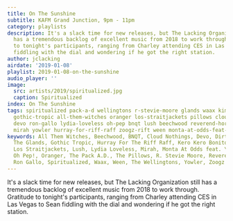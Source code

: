 ```yaml
---
title: On The Sunshine
subtitle: KAFM Grand Junction, 9pm - 11pm
category: playlists
description: It's a slack time for new releases, but The Lacking Organization still
  has a tremendous backlog of excellent music from 2018 to work through. Gratitude
  to tonight's participants, ranging from Charley attending CES in Las Vegas to Sean
  fiddling with the dial and wondering if he got the right station.
author: jclacking
airdate: '2019-01-08'
playlist: 2019-01-08-on-the-sunshine
audio_player: ''
image:
  src: artists/2019/spiritualized.jpg
  caption: Spiritualized
index: On The Sunshine
tags: spiritualized pack-a-d wellingtons r-stevie-moore glands waax kim-lenz dirty-projectors
  gothic-tropic all-them-witches oranger los-straitjackets pillows cloud-nothings
  devo ron-gallo lydia-loveless oh-pep bnqt lush beechwood reverend-horton-heat kero-kero-bonito
  mirah yowler hurray-for-riff-raff zoogz-rift ween monta-at-odds-feat-your-friend
keywords: All Them Witches, Beechwood, BNQT, Cloud Nothings, Devo, Dirty Projectors,
  The Glands, Gothic Tropic, Hurray For The Riff Raff, Kero Kero Bonito, Kim Lenz,
  Los Straitjackets, Lush, Lydia Loveless, Mirah, Monta At Odds feat. Your Friend,
  Oh Pep!, Oranger, The Pack A.D., The Pillows, R. Stevie Moore, Reverend Horton Heat,
  Ron Gallo, Spiritualized, Waax, Ween, The Wellingtons, Yowler, Zoogz Rift
---
```

It's a slack time for new releases, but The Lacking Organization still has a tremendous backlog of excellent music from 2018 to work through. Gratitude to tonight's participants, ranging from Charley attending CES in Las Vegas to Sean fiddling with the dial and wondering if he got the right station.
